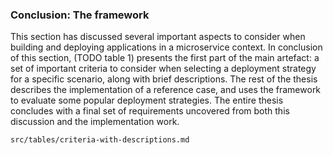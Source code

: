 ### Conclusion: The framework

This section has discussed several important aspects to consider when building and deploying applications in a microservice context. In conclusion of this section, (TODO table 1) presents the first part of the main artefact: a set of important criteria to consider when selecting a deployment strategy for a specific scenario, along with brief descriptions. The rest of the thesis describes the implementation of a reference case, and uses the framework to evaluate some popular deployment strategies. The entire thesis concludes with a final set of requirements uncovered from both this discussion and the implementation work.

```include
src/tables/criteria-with-descriptions.md
```
